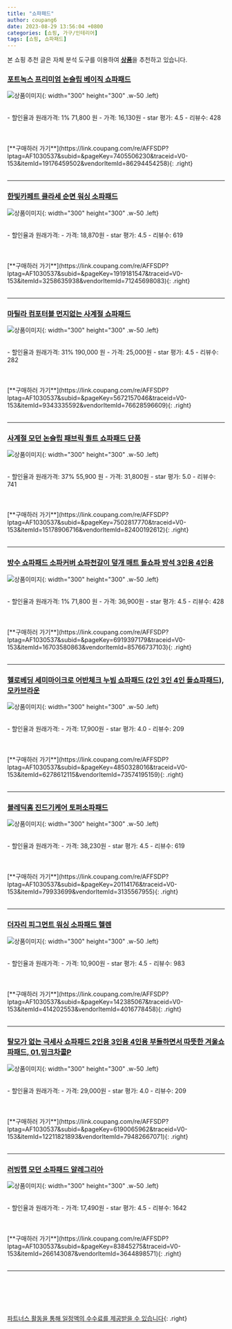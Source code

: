 ```yaml
---
title: "쇼파패드"
author: coupang6
date: 2023-08-29 13:56:04 +0800
categories: [쇼핑, 가구/인테리어]
tags: [쇼핑, 쇼파패드]
---
```


본 쇼핑 추천 글은 자체 분석 도구를 이용하여 [**상품**](https://link.coupang.com/a/bao1ui)을 추천하고 있습니다.

### [포트녹스 프리미엄 논슬립 베이직 쇼파패드](https://link.coupang.com/re/AFFSDP?lptag=AF1030537&subid=&pageKey=7405506230&traceid=V0-153&itemId=19176459502&vendorItemId=86294454258)

![상품이미지](https://thumbnail9.coupangcdn.com/thumbnails/remote/230x230ex/image/vendor_inventory/6281/185022f65c26e51dccd97a9e21337df73f4f37f09eb412d9e3c03dba09f0.jpg){: width="300" height="300" .w-50 .left}


<br>
- 할인율과 원래가격: 1%  71,800   원
- 가격: 16,130원
- star 평가: 4.5
- 리뷰수: 428
<br>
<br>
<br>
<br>
[**구매하러 가기**](https://link.coupang.com/re/AFFSDP?lptag=AF1030537&subid=&pageKey=7405506230&traceid=V0-153&itemId=19176459502&vendorItemId=86294454258){: .right}
<br>
<br>

---

### [한빛카페트 클라세 순면 워싱 소파패드](https://link.coupang.com/re/AFFSDP?lptag=AF1030537&subid=&pageKey=1919181547&traceid=V0-153&itemId=3258635938&vendorItemId=71245698083)

![상품이미지](https://thumbnail6.coupangcdn.com/thumbnails/remote/230x230ex/image/retail/images/2020/07/30/19/2/e4b2b1b1-9027-4e41-94e2-51ff6a016b1e.jpg){: width="300" height="300" .w-50 .left}


<br>
- 할인율과 원래가격: 
- 가격: 18,870원
- star 평가: 4.5
- 리뷰수: 619
<br>
<br>
<br>
<br>
[**구매하러 가기**](https://link.coupang.com/re/AFFSDP?lptag=AF1030537&subid=&pageKey=1919181547&traceid=V0-153&itemId=3258635938&vendorItemId=71245698083){: .right}
<br>
<br>

---

### [마틸라 컴포터블 먼지없는 사계절 쇼파패드](https://link.coupang.com/re/AFFSDP?lptag=AF1030537&subid=&pageKey=5672157046&traceid=V0-153&itemId=9343335592&vendorItemId=76628596609)

![상품이미지](https://thumbnail9.coupangcdn.com/thumbnails/remote/230x230ex/image/rs_quotation_api/yhbla8re/7a2441381ab148058e7e7ace6f2fc7a7.jpg){: width="300" height="300" .w-50 .left}


<br>
- 할인율과 원래가격: 31%  190,000   원
- 가격: 25,000원
- star 평가: 4.5
- 리뷰수: 282
<br>
<br>
<br>
<br>
[**구매하러 가기**](https://link.coupang.com/re/AFFSDP?lptag=AF1030537&subid=&pageKey=5672157046&traceid=V0-153&itemId=9343335592&vendorItemId=76628596609){: .right}
<br>
<br>

---

### [사계절 모던 논슬립 패브릭 퀼트 쇼파패드 단품](https://link.coupang.com/re/AFFSDP?lptag=AF1030537&subid=&pageKey=7502817770&traceid=V0-153&itemId=15178906716&vendorItemId=82400192612)

![상품이미지](https://thumbnail8.coupangcdn.com/thumbnails/remote/230x230ex/image/vendor_inventory/5605/048d177a5a768be009ae6e8b3aa21c94266b45998935debcdcce8a09b281.jpg){: width="300" height="300" .w-50 .left}


<br>
- 할인율과 원래가격: 37%  55,900   원
- 가격: 31,800원
- star 평가: 5.0
- 리뷰수: 741
<br>
<br>
<br>
<br>
[**구매하러 가기**](https://link.coupang.com/re/AFFSDP?lptag=AF1030537&subid=&pageKey=7502817770&traceid=V0-153&itemId=15178906716&vendorItemId=82400192612){: .right}
<br>
<br>

---

### [방수 쇼파패드 소파커버 쇼파천갈이 덮개 매트 돌쇼파 방석 3인용 4인용](https://link.coupang.com/re/AFFSDP?lptag=AF1030537&subid=&pageKey=6919397179&traceid=V0-153&itemId=16703580863&vendorItemId=85766737103)

![상품이미지](https://thumbnail9.coupangcdn.com/thumbnails/remote/230x230ex/image/vendor_inventory/a026/3ecdd7dc341961c43701bcce4130431ec80c2d10e794310b900797cd25f5.jpg){: width="300" height="300" .w-50 .left}


<br>
- 할인율과 원래가격: 1%  71,800   원
- 가격: 36,900원
- star 평가: 4.5
- 리뷰수: 428
<br>
<br>
<br>
<br>
[**구매하러 가기**](https://link.coupang.com/re/AFFSDP?lptag=AF1030537&subid=&pageKey=6919397179&traceid=V0-153&itemId=16703580863&vendorItemId=85766737103){: .right}
<br>
<br>

---

### [헬로베딩 세미마이크로 어반체크 누빔 쇼파패드 (2인 3인 4인 돌쇼파패드), 모카브라운](https://link.coupang.com/re/AFFSDP?lptag=AF1030537&subid=&pageKey=4850328016&traceid=V0-153&itemId=6278612115&vendorItemId=73574195159)

![상품이미지](https://thumbnail6.coupangcdn.com/thumbnails/remote/230x230ex/image/vendor_inventory/45af/18f03817ae7ac318f25735da1244c2816ff814a51966090a6a9d115471d1.jpg){: width="300" height="300" .w-50 .left}


<br>
- 할인율과 원래가격: 
- 가격: 17,900원
- star 평가: 4.0
- 리뷰수: 209
<br>
<br>
<br>
<br>
[**구매하러 가기**](https://link.coupang.com/re/AFFSDP?lptag=AF1030537&subid=&pageKey=4850328016&traceid=V0-153&itemId=6278612115&vendorItemId=73574195159){: .right}
<br>
<br>

---

### [블레딕홈 진드기케어 토퍼소파패드](https://link.coupang.com/re/AFFSDP?lptag=AF1030537&subid=&pageKey=20114176&traceid=V0-153&itemId=79933699&vendorItemId=3135567955)

![상품이미지](https://thumbnail6.coupangcdn.com/thumbnails/remote/230x230ex/image/retail/images/4274029670428302-9a3f64f8-81cf-4558-a7ab-286844d03b3c.jpg){: width="300" height="300" .w-50 .left}


<br>
- 할인율과 원래가격: 
- 가격: 38,230원
- star 평가: 4.5
- 리뷰수: 619
<br>
<br>
<br>
<br>
[**구매하러 가기**](https://link.coupang.com/re/AFFSDP?lptag=AF1030537&subid=&pageKey=20114176&traceid=V0-153&itemId=79933699&vendorItemId=3135567955){: .right}
<br>
<br>

---

### [더자리 피그먼트 워싱 소파패드 헬렌](https://link.coupang.com/re/AFFSDP?lptag=AF1030537&subid=&pageKey=142385067&traceid=V0-153&itemId=414202553&vendorItemId=4016778458)

![상품이미지](https://thumbnail10.coupangcdn.com/thumbnails/remote/230x230ex/image/retail/images/2018/10/01/14/3/14b89943-b10a-459e-bec4-c469a754771b.jpg){: width="300" height="300" .w-50 .left}


<br>
- 할인율과 원래가격: 
- 가격: 10,900원
- star 평가: 4.5
- 리뷰수: 983
<br>
<br>
<br>
<br>
[**구매하러 가기**](https://link.coupang.com/re/AFFSDP?lptag=AF1030537&subid=&pageKey=142385067&traceid=V0-153&itemId=414202553&vendorItemId=4016778458){: .right}
<br>
<br>

---

### [탈모가 없는 극세사 쇼파패드 2인용 3인용 4인용 부들하면서 따뜻한 겨울쇼파패드, 01.밍크차콜P](https://link.coupang.com/re/AFFSDP?lptag=AF1030537&subid=&pageKey=6190065962&traceid=V0-153&itemId=12211821893&vendorItemId=79482667071)

![상품이미지](https://thumbnail9.coupangcdn.com/thumbnails/remote/230x230ex/image/vendor_inventory/0eb8/318b147e8e53b7ae8ad56fb185ca484c79143877b0b91b12784e5454ed39.jpg){: width="300" height="300" .w-50 .left}


<br>
- 할인율과 원래가격: 
- 가격: 29,000원
- star 평가: 4.0
- 리뷰수: 209
<br>
<br>
<br>
<br>
[**구매하러 가기**](https://link.coupang.com/re/AFFSDP?lptag=AF1030537&subid=&pageKey=6190065962&traceid=V0-153&itemId=12211821893&vendorItemId=79482667071){: .right}
<br>
<br>

---

### [러빙랩 모던 소파패드 알레그리아](https://link.coupang.com/re/AFFSDP?lptag=AF1030537&subid=&pageKey=83845275&traceid=V0-153&itemId=266143087&vendorItemId=3644898571)

![상품이미지](https://thumbnail10.coupangcdn.com/thumbnails/remote/230x230ex/image/product/image/vendoritem/2018/11/19/3644898571/b3b17d7b-3cea-45fe-b275-e312c23da9ce.jpg){: width="300" height="300" .w-50 .left}


<br>
- 할인율과 원래가격: 
- 가격: 17,490원
- star 평가: 4.5
- 리뷰수: 1642
<br>
<br>
<br>
<br>
[**구매하러 가기**](https://link.coupang.com/re/AFFSDP?lptag=AF1030537&subid=&pageKey=83845275&traceid=V0-153&itemId=266143087&vendorItemId=3644898571){: .right}
<br>
<br>

---
<br><br><br><br><br> [파트너스 활동을 통해 일정액의 수수료를 제공받을 수 있습니다](https://link.coupang.com/a/bao1ui){: .right}